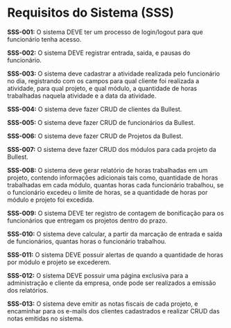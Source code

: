 # Requisitos do Sistema (SSS)

__SSS-001:__ O sistema DEVE ter um processo de login/logout para que funcionário tenha acesso. 

__SSS-002:__ O sistema DEVE registrar entrada, saida, e pausas do funcionário.

__SSS-003:__ O sistema deve cadastrar a atividade realizada pelo funcionário no dia, registrando com os campos para qual cliente foi realizada a atividade, para qual projeto, e qual módulo, a quantidade de horas trabalhadas naquela atividade e a data da atividade.

__SSS-004:__ O sistema deve fazer CRUD de clientes da Bullest.

__SSS-005:__ O sistema deve fazer CRUD de funcionários da Bullest.

__SSS-006:__ O sistema deve fazer CRUD de Projetos da Bullest.

__SSS-007:__ O sistema deve fazer CRUD dos módulos para cada projeto da Bullest.

__SSS-008:__ O sistema deve gerar relatório de horas trabalhadas em um projeto, contendo informações adicionais tais como, quantidade de horas trabalhadas em cada módulo, quantas horas cada funcionário trabalhou, se o funcionário excedeu o limite de horas, se a quantidade de horas por módulo e projeto foi excedida.

__SSS-009:__ O sistema DEVE ter registro de contagem de bonificação para os funcionários que entregam os projetos dentro do prazo.

__SSS-010:__ O sistema deve calcular, a partir da marcação de entrada e saída de funcionários, quantas horas o funcionário trabalhou.

__SSS-011:__ O sistema DEVE possuir alertas de quando a quantidade de horas por módulo e projeto se excederem.

__SSS-012:__ O sistema DEVE possuir uma página exclusiva para a administração e cliente da empresa, onde pode ser realizados a emissão dos relatórios.

__SSS-013:__ O sistema deve emitir as notas fiscais de cada projeto, e encaminhar para os e-mails dos clientes cadastrados e realizar CRUD das notas emitidas no sistema.